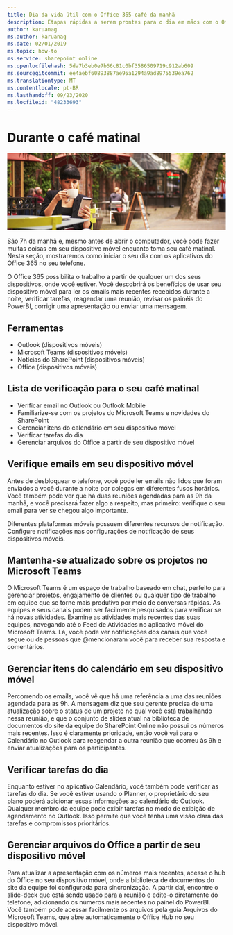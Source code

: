 ```yaml
---
title: Dia da vida útil com o Office 365-café da manhã
description: Etapas rápidas a serem prontas para o dia em mãos com o Office 365
author: karuanag
ms.author: karuanag
ms.date: 02/01/2019
ms.topic: how-to
ms.service: sharepoint online
ms.openlocfilehash: 5da7b3eb0e7b66c81c0bf3586509719c912ab609
ms.sourcegitcommit: ee4aebf60893887ae95a1294a9ad8975539ea762
ms.translationtype: MT
ms.contentlocale: pt-BR
ms.lasthandoff: 09/23/2020
ms.locfileid: "48233693"
---
```

# <a name="during-morning-coffee"></a>Durante o café matinal

![Visual do café matinal](media/ditl_coffee.png)

São 7h da manhã e, mesmo antes de abrir o computador, você pode fazer muitas coisas em seu dispositivo móvel enquanto toma seu café matinal. Nesta seção, mostraremos como iniciar o seu dia com os aplicativos do Office 365 no seu telefone.

O Office 365 possibilita o trabalho a partir de qualquer um dos seus dispositivos, onde você estiver. Você descobrirá os benefícios de usar seu dispositivo móvel para ler os emails mais recentes recebidos durante a noite, verificar tarefas, reagendar uma reunião, revisar os painéis do PowerBI, corrigir uma apresentação ou enviar uma mensagem. 

## <a name="tools"></a>Ferramentas
- Outlook (dispositivos móveis)
- Microsoft Teams (dispositivos móveis)
- Notícias do SharePoint (dispositivos móveis)
- Office (dispositivos móveis)

## <a name="checklist-for-your-morning-coffee"></a>Lista de verificação para o seu café matinal
- Verificar email no Outlook ou Outlook Mobile
- Familiarize-se com os projetos do Microsoft Teams e novidades do SharePoint
- Gerenciar itens do calendário em seu dispositivo móvel
- Verificar tarefas do dia
- Gerenciar arquivos do Office a partir de seu dispositivo móvel 

## <a name="check-mail-from-your-mobile-device"></a>Verifique emails em seu dispositivo móvel
Antes de desbloquear o telefone, você pode ler emails não lidos que foram enviados a você durante a noite por colegas em diferentes fusos horários. Você também pode ver que há duas reuniões agendadas para as 9h da manhã, e você precisará fazer algo a respeito, mas primeiro: verifique o seu email para ver se chegou algo importante.

Diferentes plataformas móveis possuem diferentes recursos de notificação. Configure notificações nas configurações de notificação de seus dispositivos móveis. 

## <a name="get-up-to-date-on-projects-in-microsoft-teams"></a>Mantenha-se atualizado sobre os projetos no Microsoft Teams
O Microsoft Teams é um espaço de trabalho baseado em chat, perfeito para gerenciar projetos, engajamento de clientes ou qualquer tipo de trabalho em equipe que se torne mais produtivo por meio de conversas rápidas. As equipes e seus canais podem ser facilmente pesquisados para verificar se há novas atividades. Examine as atividades mais recentes das suas equipes, navegando até o Feed de Atividades no aplicativo móvel do Microsoft Teams. Lá, você pode ver notificações dos canais que você segue ou de pessoas que @mencionaram você para receber sua resposta e comentários.  

## <a name="manage-calendar-items-on-your-mobile-device"></a>Gerenciar itens do calendário em seu dispositivo móvel
Percorrendo os emails, você vê que há uma referência a uma das reuniões agendada para as 9h. A mensagem diz que seu gerente precisa de uma atualização sobre o status de um projeto no qual você está trabalhando nessa reunião, e que o conjunto de slides atual na biblioteca de documentos do site da equipe do SharePoint Online não possui os números mais recentes. Isso é claramente prioridade, então você vai para o Calendário no Outlook para reagendar a outra reunião que ocorreu às 9h e enviar atualizações para os participantes.

## <a name="check-tasks-for-the-day"></a>Verificar tarefas do dia
Enquanto estiver no aplicativo Calendário, você também pode verificar as tarefas do dia. Se você estiver usando o Planner, o proprietário do seu plano poderá adicionar essas informações ao calendário do Outlook. Qualquer membro da equipe pode exibir tarefas no modo de exibição de agendamento no Outlook. Isso permite que você tenha uma visão clara das tarefas e compromissos prioritários.  

## <a name="manage-office-files-from-your-mobile-device"></a>Gerenciar arquivos do Office a partir de seu dispositivo móvel
Para atualizar a apresentação com os números mais recentes, acesse o hub do Office no seu dispositivo móvel, onde a biblioteca de documentos do site da equipe foi configurada para sincronização. A partir daí, encontre o slide-deck que está sendo usado para a reunião e edite-o diretamente do telefone, adicionando os números mais recentes no painel do PowerBI. Você também pode acessar facilmente os arquivos pela guia Arquivos do Microsoft Teams, que abre automaticamente o Office Hub no seu dispositivo móvel. 